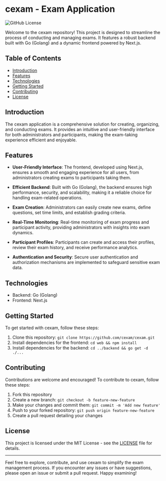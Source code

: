 # cexam - Exam Application

![GitHub License](https://img.shields.io/badge/license-MIT-blue.svg)

Welcome to the cexam repository! This project is designed to streamline the process of conducting and managing exams. It features a robust backend built with Go (Golang) and a dynamic frontend powered by Next.js.

## Table of Contents

- [Introduction](#introduction)
- [Features](#features)
- [Technologies](#technologies)
- [Getting Started](#getting-started)
- [Contributing](#contributing)
- [License](#license)

## Introduction

The cexam application is a comprehensive solution for creating, organizing, and conducting exams. It provides an intuitive and user-friendly interface for both administrators and participants, making the exam-taking experience efficient and enjoyable.

## Features

- **User-Friendly Interface**: The frontend, developed using Next.js, ensures a smooth and engaging experience for all users, from administrators creating exams to participants taking them.

- **Efficient Backend**: Built with Go (Golang), the backend ensures high performance, security, and scalability, making it a reliable choice for handling exam-related operations.

- **Exam Creation**: Administrators can easily create new exams, define questions, set time limits, and establish grading criteria.

- **Real-Time Monitoring**: Real-time monitoring of exam progress and participant activity, providing administrators with insights into exam dynamics.

- **Participant Profiles**: Participants can create and access their profiles, review their exam history, and receive performance analytics.

- **Authentication and Security**: Secure user authentication and authorization mechanisms are implemented to safeguard sensitive exam data.

## Technologies

- Backend: Go (Golang)
- Frontend: Next.js

## Getting Started

To get started with cexam, follow these steps:

1. Clone this repository: `git clone https://github.com/cexam/cexam.git`
2. Install dependencies for the frontend: `cd web && npm install`
3. Install dependencies for the backend: `cd ../backend && go get -d ./...`

## Contributing

Contributions are welcome and encouraged! To contribute to cexam, follow these steps:

1. Fork this repository
2. Create a new branch: `git checkout -b feature-new-feature`
3. Make your changes and commit them: `git commit -m 'Add new feature'`
4. Push to your forked repository: `git push origin feature-new-feature`
5. Create a pull request detailing your changes

## License

This project is licensed under the MIT License - see the [LICENSE](LICENSE) file for details.

---

Feel free to explore, contribute, and use cexam to simplify the exam management process. If you encounter any issues or have suggestions, please open an issue or submit a pull request. Happy examining!
